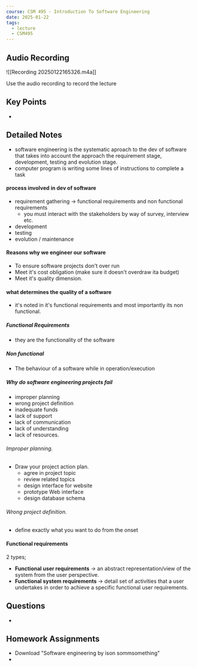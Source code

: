 ```yaml
---
course: CSM 495 - Introduction To Software Engineering
date: 2025-01-22
tags:
  - lecture
  - CSM495
---
```


## Audio Recording

![[Recording 20250122165326.m4a]]

Use the audio recording to record the lecture

## Key Points
- 

## Detailed Notes
- software engineering is the systematic aproach to the dev of software that takes into account the approach the requirement stage, development, testing and evolution stage.
- computer program is writing some lines of instructions to complete a task
#### process involved in dev of software
- requirement gathering -> functional requirements and non functional requirements
	- you must interact with the stakeholders by way of survey, interview etc.
- development
- testing
- evolution / maintenance

#### Reasons why we engineer our software
- To ensure software projects don't over run
- Meet it's cost obligation (make sure it doesn't overdraw ita budget)
- Meet it's quality dimension.
#### what determines the quality of a software
- it's noted in it's functional requirements and most importantly its non functional.
##### Functional Requirements 
- they are the functionality of the software
##### Non functional 
- The behaviour of a software while in operation/execution 

##### Why do software engineering projects fail
- improper planning 
- wrong project definition
- inadequate funds
- lack of support
- lack of communication 
- lack of understanding
- lack of resources.
###### Improper planning.
- Draw your project action plan.
	- agree in project topic
	- review related topics
	- design interface for website
	- prototype Web interface
	- design database schema
###### Wrong project definition. 
- define exactly what you want to do from the onset
#### Functional requirements 
2 types;
- **Functional user requirements** -> an abstract representation/view of the system from the user perspective.
- **Functional system requirements** -> detail set of activities that a user undertakes in order to achieve a specific functional user requirements.

## Questions
- 

## Homework Assignments
- Download "Software engineering by ison sommsomething"
- 